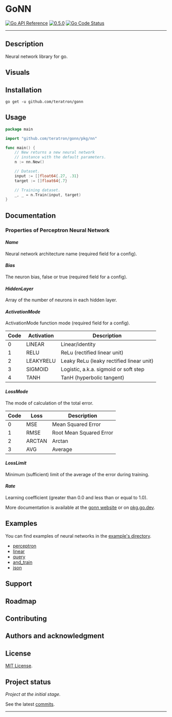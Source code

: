 # GoNN

[![Go API Reference](https://pkg.go.dev/badge/github.com/teratron/gonn.svg)](https://pkg.go.dev/github.com/teratron/gonn?tab=doc)
[![0.5.0](https://img.shields.io/badge/version-0.5.0-blue.svg?style=flat)](https://github.com/teratron/gonn/releases/tag/v0.5.0)
[![Go Code Status](https://goreportcard.com/badge/github.com/teratron/gonn)](https://goreportcard.com/report/github.com/teratron/gonn)

---

## Description

Neural network library for go.

## Visuals

## Installation

```shell
go get -u github.com/teratron/gonn
```

## Usage

```go
package main

import "github.com/teratron/gonn/pkg/nn"

func main() {
	// New returns a new neural network
	// instance with the default parameters.
	n := nn.New()

	// Dataset.
	input := []float64{.27, .31}
	target := []float64{.7}

	// Training dataset.
	_, _ = n.Train(input, target)
}
```

## Documentation

### Properties of Perceptron Neural Network

#### _Name_

Neural network architecture name (required field for a config).

#### _Bias_

The neuron bias, false or true (required field for a config).

#### _HiddenLayer_

Array of the number of neurons in each hidden layer.

#### _ActivationMode_

ActivationMode function mode (required field for a config).

| Code | Activation | Description                              |
|------|------------|------------------------------------------|
| 0    | LINEAR     | Linear/identity                          |
| 1    | RELU       | ReLu (rectified linear unit)             |
| 2    | LEAKYRELU  | Leaky ReLu (leaky rectified linear unit) |
| 3    | SIGMOID    | Logistic, a.k.a. sigmoid or soft step    |
| 4    | TANH       | TanH (hyperbolic tangent)                |

#### _LossMode_

The mode of calculation of the total error.

| Code | Loss   | Description             |
|------|--------|-------------------------|
| 0    | MSE    | Mean Squared Error      |
| 1    | RMSE   | Root Mean Squared Error |
| 2    | ARCTAN | Arctan                  |
| 3    | AVG    | Average                 |

#### _LossLimit_

Minimum (sufficient) limit of the average of the error during training.

#### _Rate_

Learning coefficient (greater than 0.0 and less than or equal to 1.0).

More documentation is available at the [gonn website](https://teratron.github.io/gonn) or
on [pkg.go.dev](https://pkg.go.dev/github.com/teratron/gonn).

## Examples

You can find examples of neural networks in the [example's directory](examples).

- [perceptron](examples/perceptron)
- [linear](examples/linear)
- [query](examples/query)
- [and_train](examples/and_train)
- [json](examples/json)

## Support

## Roadmap

## Contributing

## Authors and acknowledgment

## License

[MIT License](LICENSE).

## Project status

_Project at the initial stage._

See the latest [commits](https://github.com/teratron/gonn/commits/master).

---